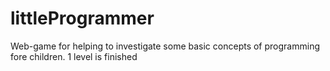 # littleProgrammer
Web-game for helping to investigate some basic concepts of programming fore children. 1 level is finished
